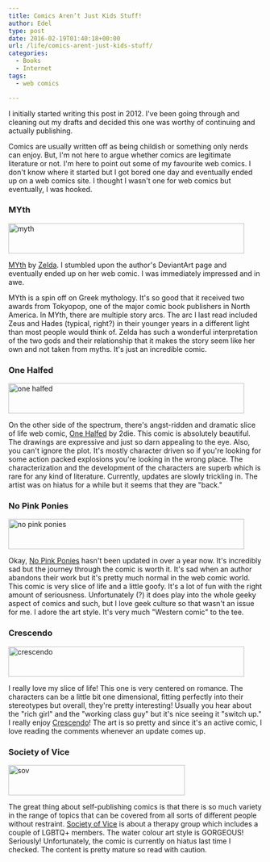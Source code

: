 ```yaml
---
title: Comics Aren’t Just Kids Stuff!
author: Edel
type: post
date: 2016-02-19T01:40:18+00:00
url: /life/comics-arent-just-kids-stuff/
categories:
  - Books
  - Internet
tags:
  - web comics

---
```

I initially started writing this post in 2012. I've been going through and cleaning out my drafts and decided this one was worthy of continuing and actually publishing.

Comics are usually written off as being childish or something only nerds can enjoy. But, I'm not here to argue whether comics are legitimate literature or not. I'm here to point out some of my favourite web comics. I don't know where it started but I got bored one day and eventually ended up on a web comics site. I thought I wasn't one for web comics but eventually, I was hooked.

### MYth

[<img src="http://scattered.me/wp-content/uploads/2016/02/myth.jpg" alt="myth" width="468" height="60" class="alignnone size-full wp-image-11048" srcset="http://erzadel.net/blog/wp-content/uploads/2016/02/myth.jpg 468w, http://erzadel.net/blog/wp-content/uploads/2016/02/myth-300x38.jpg 300w" sizes="(max-width: 468px) 100vw, 468px" />][1]

[MYth][1] by [Zelda][2]. I stumbled upon the author's DeviantArt page and eventually ended up on her web comic. I was immediately impressed and in awe.

MYth is a spin off on Greek mythology. It's so good that it received two awards from Tokyopop, one of the major comic book publishers in North America. In MYth, there are multiple story arcs. The arc I last read included Zeus and Hades (typical, right?) in their younger years in a different light than most people would think of. Zelda has such a wonderful interpretation of the two gods and their relationship that it makes the story seem like her own and not taken from myths. It's just an incredible comic.

### One Halfed

[<img src="http://scattered.me/wp-content/uploads/2016/02/onehalfed.png" alt="one halfed" width="468" height="60" class="alignnone size-full wp-image-11050" srcset="http://erzadel.net/blog/wp-content/uploads/2016/02/onehalfed.png 468w, http://erzadel.net/blog/wp-content/uploads/2016/02/onehalfed-300x38.png 300w" sizes="(max-width: 468px) 100vw, 468px" />][3]

On the other side of the spectrum, there's angst-ridden and dramatic slice of life web comic, [One Halfed][3] by 2die. This comic is absolutely beautiful. The drawings are expressive and just so darn appealing to the eye. Also, you can't ignore the plot. It's mostly character driven so if you're looking for some action packed explosions you're looking in the wrong place. The characterization and the development of the characters are superb which is rare for any kind of literature. Currently, updates are slowly trickling in. The artist was on hiatus for a while but it seems that they are "back."

### No Pink Ponies

[<img src="http://scattered.me/wp-content/uploads/2016/02/nopinkponies.gif" alt="no pink ponies" width="468" height="60" class="alignnone size-full wp-image-11051" />][4]

Okay, [No Pink Ponies][4] hasn't been updated in over a year now. It's incredibly sad but the journey through the comic is worth it. It's sad when an author abandons their work but it's pretty much normal in the web comic world. This comic is very slice of life and a little goofy. It's a lot of fun with the right amount of seriousness. Unfortunately (?) it does play into the whole geeky aspect of comics and such, but I love geek culture so that wasn't an issue for me. I adore the art style. It's very much "Western comic" to the tee.

### Crescendo

[<img src="http://scattered.me/wp-content/uploads/2016/02/crescendo.gif" alt="crescendo" width="468" height="60" class="alignnone size-full wp-image-11052" />][5]

I really love my slice of life! This one is very centered on romance. The characters can be a little bit one dimensional, fitting perfectly into their stereotypes but overall, they're pretty interesting! Usually you hear about the "rich girl" and the "working class guy" but it's nice seeing it "switch up." I really enjoy [Crescendo][5]! The art is so pretty and since it's an active comic, I love reading the comments whenever an update comes up.

### Society of Vice

[<img src="http://scattered.me/wp-content/uploads/2016/02/sov.jpg" alt="sov" width="350" height="60" class="alignnone size-full wp-image-11053" srcset="http://erzadel.net/blog/wp-content/uploads/2016/02/sov.jpg 350w, http://erzadel.net/blog/wp-content/uploads/2016/02/sov-300x51.jpg 300w" sizes="(max-width: 350px) 100vw, 350px" />][6]

The great thing about self-publishing comics is that there is so much variety in the range of topics that can be covered from all sorts of different people without restraint. [Society of Vice][6] is about a therapy group which includes a couple of LGBTQ+ members. The water colour art style is GORGEOUS! Seriously! Unfortunately, the comic is currently on hiatus last time I checked. The content is pretty mature so read with caution.




 [1]: http://myth.smackjeeves.com
 [2]: http://zeldacw
 [3]: http://1halfed.smackjeeves.com
 [4]: http://nopinkponies.keenspot.com
 [5]: http://crescendocomic.smackjeeves.com
 [6]: http://sovcomic.smackjeeves.com